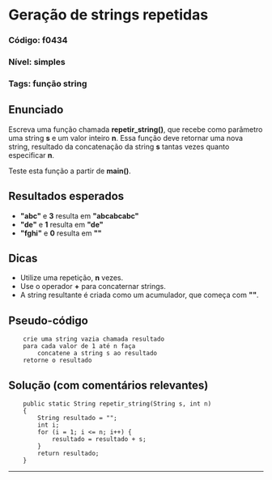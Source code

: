 ﻿# Geração de strings repetidas

### Código: f0434
### Nível: simples
### Tags: função string

## Enunciado

Escreva uma função chamada **repetir_string()**, que recebe como parâmetro uma
string **s** e um valor inteiro **n**. Essa função deve retornar uma nova string,
resultado da concatenação da string **s** tantas vezes quanto especificar **n**.

Teste esta função a partir de **main()**.

## Resultados esperados

- **"abc"**  e **3** resulta em **"abcabcabc"**
- **"de"**   e **1** resulta em **"de"**
- **"fghi"** e **0** resulta em **""**

## Dicas

- Utilize uma repetição, **n** vezes.
- Use o operador **+** para concaternar strings.
- A string resultante é criada como um acumulador, que começa com **""**.

## Pseudo-código

        crie uma string vazia chamada resultado
        para cada valor de 1 até n faça
            concatene a string s ao resultado
        retorne o resultado

## Solução (com comentários relevantes)

        public static String repetir_string(String s, int n)
        {
            String resultado = "";
            int i;
            for (i = 1; i <= n; i++) {
                resultado = resultado + s;
            }
            return resultado;
        }

----------------------------------------------------------------


